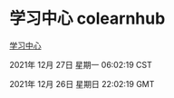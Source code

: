 # 学习中心 colearnhub
[学习中心](http://59.174.25.102:56308/colearnhub/)

2021年 12月 27日 星期一 06:02:19 CST

2021年 12月 26日 星期日 22:02:19 GMT

